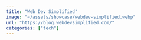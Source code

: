 ```yaml
---
title: "Web Dev Simplified"
image: "~/assets/showcase/webdev-simplified.webp"
url: "https://blog.webdevsimplified.com/"
categories: ["tech"]
---
```

